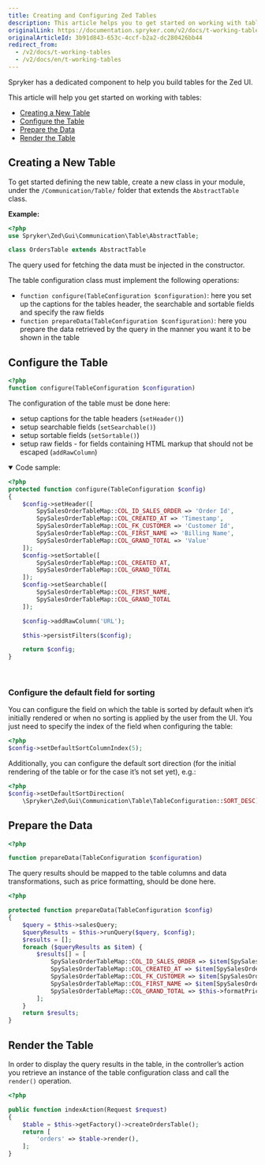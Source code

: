 ```yaml
---
title: Creating and Configuring Zed Tables
description: This article helps you to get started on working with tables.
originalLink: https://documentation.spryker.com/v2/docs/t-working-tables
originalArticleId: 3b91d843-653c-4ccf-b2a2-dc280426bb44
redirect_from:
  - /v2/docs/t-working-tables
  - /v2/docs/en/t-working-tables
---
```


Spryker has a dedicated component to help you build tables for the Zed UI.

This article will help you get started on working with tables:

* [Creating a New Table](/docs/scos/dev/developer-guides/201903.0/development-guide/back-end/data-manipulation/data-enrichment/zed-ui-tables/creating-and-configuring-zed-tables.html#creating-a-new-table)
* [Configure the Table](/docs/scos/dev/developer-guides/201903.0/development-guide/back-end/data-manipulation/data-enrichment/zed-ui-tables/creating-and-configuring-zed-tables.html#configure-the-table)
* [Prepare the Data](/docs/scos/dev/developer-guides/201903.0/development-guide/back-end/data-manipulation/data-enrichment/zed-ui-tables/creating-and-configuring-zed-tables.html#prepare-the-data)
* [Render the Table](/docs/scos/dev/developer-guides/201903.0/development-guide/back-end/data-manipulation/data-enrichment/zed-ui-tables/creating-and-configuring-zed-tables.html#render-the-table)

## Creating a New Table
To get started defining the new table, create a new class in your module, under the `/Communication/Table/` folder that extends the `AbstractTable` class.

**Example:**

```php
<?php
use Spryker\Zed\Gui\Communication\Table\AbstractTable;

class OrdersTable extends AbstractTable
```

The query used for fetching the data must be injected in the constructor.

The table configuration class must implement the following operations:

* `function configure(TableConfiguration $configuration)`: here you set up the captions for the tables header, the searchable and sortable fields and  specify the raw fields
* `function prepareData(TableConfiguration $configuration)`: here you prepare the data retrieved by the query in the manner you want it to be shown in the table

## Configure the Table

```php
<?php
function configure(TableConfiguration $configuration)
```

The configuration of the table must be done here:

* setup captions for the table headers (`setHeader()`)
* setup searchable fields (`setSearchable()`)
* setup sortable fields (`setSortable()`)
* setup raw fields - for fields containing HTML markup that should not be escaped (`addRawColumn`)

<details open>
<summary>Code sample:</summary>
    
```php
<?php
protected function configure(TableConfiguration $config)
{
    $config->setHeader([
        SpySalesOrderTableMap::COL_ID_SALES_ORDER => 'Order Id',
        SpySalesOrderTableMap::COL_CREATED_AT => 'Timestamp',
        SpySalesOrderTableMap::COL_FK_CUSTOMER => 'Customer Id',
        SpySalesOrderTableMap::COL_FIRST_NAME => 'Billing Name',
        SpySalesOrderTableMap::COL_GRAND_TOTAL => 'Value'
    ]);
    $config->setSortable([
        SpySalesOrderTableMap::COL_CREATED_AT,
        SpySalesOrderTableMap::COL_GRAND_TOTAL
    ]);
    $config->setSearchable([
        SpySalesOrderTableMap::COL_FIRST_NAME,
        SpySalesOrderTableMap::COL_GRAND_TOTAL
    ]);

    $config->addRawColumn('URL');

    $this->persistFilters($config);

    return $config;
}
```

</br>
</details>

### Configure the default field for sorting
You can configure the field on which the table is sorted by default when it’s initially rendered or when no sorting is applied by the user from the UI. You just need to specify the index of the field when configuring the table:

```php
<?php
$config->setDefaultSortColumnIndex(5);
```

Additionally, you can configure the default sort direction (for the initial rendering of the table or for the case it’s not set yet), e.g.:

```php
<?php
$config->setDefaultSortDirection(
    \Spryker\Zed\Gui\Communication\Table\TableConfiguration::SORT_DESC);
```

## Prepare the Data

```php
<?php

function prepareData(TableConfiguration $configuration)
```

The query results should be mapped to the table columns and data transformations, such as price formatting, should be done here.

```php
<?php

protected function prepareData(TableConfiguration $config)
{
    $query = $this->salesQuery;
    $queryResults = $this->runQuery($query, $config);
    $results = [];
    foreach ($queryResults as $item) {
        $results[] = [
            SpySalesOrderTableMap::COL_ID_SALES_ORDER => $item[SpySalesOrderTableMap::COL_ID_SALES_ORDER],
            SpySalesOrderTableMap::COL_CREATED_AT => $item[SpySalesOrderTableMap::COL_CREATED_AT],
            SpySalesOrderTableMap::COL_FK_CUSTOMER => $item[SpySalesOrderTableMap::COL_FK_CUSTOMER],
            SpySalesOrderTableMap::COL_FIRST_NAME => $item[SpySalesOrderTableMap::COL_FIRST_NAME],
            SpySalesOrderTableMap::COL_GRAND_TOTAL => $this->formatPrice($item[SpySalesOrderTableMap::COL_GRAND_TOTAL])),
        ];
    }
    return $results;
}
```

## Render the Table
In order to display the query results in the table, in the controller’s action you retrieve an instance of the table configuration class and call the `render()` operation.

```php
<?php

public function indexAction(Request $request)
{
    $table = $this->getFactory()->createOrdersTable();
    return [
        'orders' => $table->render(),
    ];
}
```
